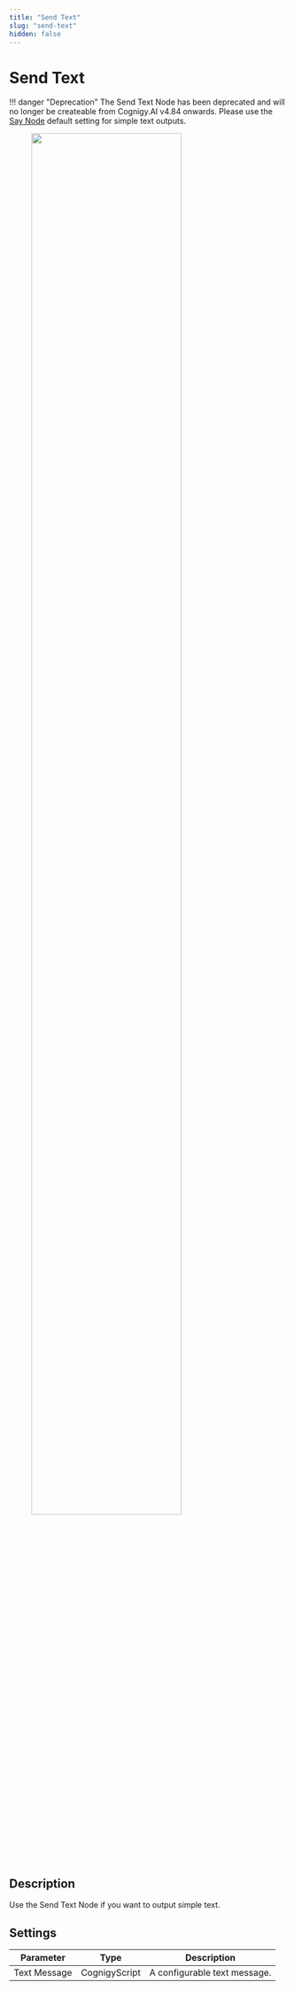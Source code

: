 ```yaml
---
title: "Send Text" 
slug: "send-text" 
hidden: false 
---
```


# Send Text

!!! danger "Deprecation"
    The Send Text Node has been deprecated and will no longer be createable from Cognigy.AI v4.84 onwards. Please use the [Say Node](./say.md) default setting for simple text outputs.

<figure>
  <img class="image-center" src="../../../../../_assets/ai/build/node-reference/message/send-text.png" width="80%" />
</figure>

## Description


Use the Send Text Node if you want to output simple text. 

## Settings

| Parameter    | Type          | Description                  |
|--------------|---------------|------------------------------|
| Text Message | CognigyScript | A configurable text message. |


